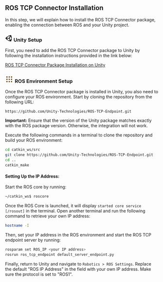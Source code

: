 ## ROS TCP Connector Installation

In this step, we will explain how to install the ROS TCP Connector package, enabling the connection between ROS and your Unity project.

### <img src="images/unity-tab-square-white.png" alt="unity" width="24" height="24"/> Unity Setup

First, you need to add the ROS TCP Connector package to Unity by following the installation instructions provided in the link below:

[ROS TCP Connector Package Installation on Unity](https://github.com/Unity-Technologies/Unity-Robotics-Hub/blob/main/tutorials/ros_unity_integration/setup.md#-unity-setup)

### <img src="images/ros1_icon.png" alt="ros1" width="28" height="28"/> ROS Environment Setup

Once the ROS TCP Connector package is installed in Unity, you also need to configure your ROS environment. Start by cloning the repository from the following URL:

```
https://github.com/Unity-Technologies/ROS-TCP-Endpoint.git
```

**Important:** Ensure that the version of the Unity package matches exactly with the ROS package version. Otherwise, the integration will not work.

Execute the following commands in a terminal to clone the repository and build your ROS environment:

```bash
cd catkin_ws/src
git clone https://github.com/Unity-Technologies/ROS-TCP-Endpoint.git
cd ..
catkin_make
```

#### Setting Up the IP Address:

Start the ROS core by running:

```bash
~/catkin_ws$ roscore
```

Once the ROS Core is launched, it will display `started core service [/rosout]` in the terminal. Open another terminal and run the following command to retrieve your own IP address:

```bash
hostname -I
```

Then, set your IP address in the ROS environment and start the ROS TCP endpoint server by running:

```bash
rosparam set ROS_IP <your IP address>
rosrun ros_tcp_endpoint default_server_endpoint.py
```

Finally, return to Unity and navigate to `Robotics > ROS Settings`. Replace the default "ROS IP Address" in the field with your own IP address. Make sure the protocol is set to "ROS1".

